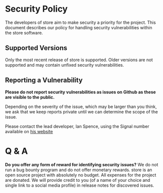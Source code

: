# Security Policy

The developers of store aim to make security a priority for the project. This document describes our policy for handling
security vulnerabilities within the store software.

## Supported Versions

Only the most recent release of store is supported. Older versions are not supported and may contain unfixed security
vulnerabilities.

## Reporting a Vulnerability

**Please do not report security vulnerabilities as issues on Github as these are visible to the public.**

Depending on the severity of the issue, which may be larger than you think, we ask that we keep reports private until
we can determine the scope of the issue.

Please contact the lead developer, Ian Spence, using the Signal number available on [his website](https://ianspence.com)

# Q & A

**Do you offer any form of reward for identifying security issues?**
We do not run a bug bounty program and do not offer monetary rewards. store is an open source project with absolutely no
budget. All expenses for the project are donated. We will provide credit to you (of a name of your choice and single
link to a social media profile) in release notes for discovered issues.
